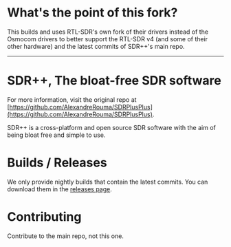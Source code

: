 # What's the point of this fork?
 
This builds and uses RTL-SDR's own fork of their drivers instead of the Osmocom drivers to better support the RTL-SDR v4 (and some of their other hardware) and the latest commits of SDR++'s main repo.

--------------

# SDR++, The bloat-free SDR software  

For more information, visit the original repo at [https://github.com/AlexandreRouma/SDRPlusPlus](https://github.com/AlexandreRouma/SDRPlusPlus).

SDR++ is a cross-platform and open source SDR software with the aim of being bloat free and simple to use.

# Builds / Releases

We only provide nightly builds that contain the latest commits. You can download them in the [releases page](https://github.com/pedroCX486/SDRPlusPlus/releases).

# Contributing

Contribute to the main repo, not this one.
